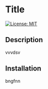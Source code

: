 # Title
[![License: MIT](https://img.shields.io/badge/License-MIT-yellow.svg)](https://opensource.org/licenses/MIT)

## Description
vvvdsv

## Installation
bngfnn

